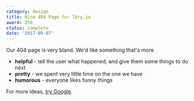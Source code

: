 ```yaml
---
category: design
title: Nice 404 Page for lbry.io
award: 250
status: complete
date: '2017-09-07'
---
```


Our 404 page is very bland. We'd like something that's more 
 
- **helpful** - tell the user what happened, and give them some things to do next
- **pretty** - we spent very little time on the one we have
- **humorous** - everyone likes funny things

For more ideas, [try Google](https://www.google.com/search?q=great+404+page+design).
